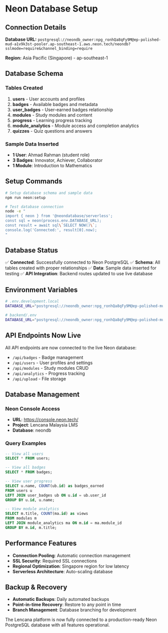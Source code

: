 # Neon Database Setup

## Connection Details

**Database URL:** `postgresql://neondb_owner:npg_ronhQa8qFy9M@ep-polished-mud-a1v9k3st-pooler.ap-southeast-1.aws.neon.tech/neondb?sslmode=require&channel_binding=require`

**Region:** Asia Pacific (Singapore) - ap-southeast-1

## Database Schema

### Tables Created

1. **users** - User accounts and profiles
2. **badges** - Available badges and metadata
3. **user_badges** - User-earned badges relationship
4. **modules** - Study modules and content
5. **progress** - Learning progress tracking
6. **module_analytics** - Module access and completion analytics
7. **quizzes** - Quiz questions and answers

### Sample Data Inserted

- **1 User**: Ahmad Rahman (student role)
- **3 Badges**: Innovator, Achiever, Collaborator
- **1 Module**: Introduction to Mathematics

## Setup Commands

```bash
# Setup database schema and sample data
npm run neon:setup

# Test database connection
node -e "
import { neon } from '@neondatabase/serverless';
const sql = neon(process.env.DATABASE_URL);
const result = await sql\`SELECT NOW()\`;
console.log('Connected:', result[0].now);
"
```

## Database Status

✅ **Connected**: Successfully connected to Neon PostgreSQL
✅ **Schema**: All tables created with proper relationships
✅ **Data**: Sample data inserted for testing
✅ **API Integration**: Backend routes updated to use live database

## Environment Variables

```bash
# .env.development.local
DATABASE_URL="postgresql://neondb_owner:npg_ronhQa8qFy9M@ep-polished-mud-a1v9k3st-pooler.ap-southeast-1.aws.neon.tech/neondb?sslmode=require&channel_binding=require"

# backend/.env
DATABASE_URL="postgresql://neondb_owner:npg_ronhQa8qFy9M@ep-polished-mud-a1v9k3st-pooler.ap-southeast-1.aws.neon.tech/neondb?sslmode=require&channel_binding=require"
```

## API Endpoints Now Live

All API endpoints are now connected to the live Neon database:

- `/api/badges` - Badge management
- `/api/users` - User profiles and settings
- `/api/modules` - Study modules CRUD
- `/api/analytics` - Progress tracking
- `/api/upload` - File storage

## Database Management

### Neon Console Access
- **URL**: https://console.neon.tech/
- **Project**: Lencana Malaysia LMS
- **Database**: neondb

### Query Examples

```sql
-- View all users
SELECT * FROM users;

-- View all badges
SELECT * FROM badges;

-- View user progress
SELECT u.name, COUNT(ub.id) as badges_earned
FROM users u
LEFT JOIN user_badges ub ON u.id = ub.user_id
GROUP BY u.id, u.name;

-- View module analytics
SELECT m.title, COUNT(ma.id) as views
FROM modules m
LEFT JOIN module_analytics ma ON m.id = ma.module_id
GROUP BY m.id, m.title;
```

## Performance Features

- **Connection Pooling**: Automatic connection management
- **SSL Security**: Required SSL connections
- **Regional Optimization**: Singapore region for low latency
- **Serverless Architecture**: Auto-scaling database

## Backup & Recovery

- **Automatic Backups**: Daily automated backups
- **Point-in-time Recovery**: Restore to any point in time
- **Branch Management**: Database branching for development

The Lencana platform is now fully connected to a production-ready Neon PostgreSQL database with all features operational.